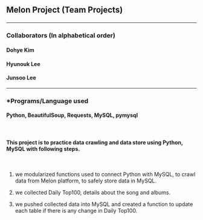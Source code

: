 
<h2> Melon Project (Team Projects)
<hr>
<h3> Collaborators (In alphabetical order) <br>
<h4> Dohye Kim
<h4> Hyunouk Lee
 <h4> Junsoo Lee </h4>
 <hr>

<h3> *Programs/Language used <br>
<h4> Python, BeautifulSoup, Requests, MySQL, pymysql </h4>

<br>
<h4> This project is to practice data crawling and data store using Python, MySQL with following steps. </h4> <br>

1. we modularized functions used to connect Python with MySQL, to crawl data from Melon platform, to safely store data in MySQL. <br>

2. we collected Daily Top100, details about the song and albums.<br>

3. we pushed collected data into MySQL and created a function to update each table if there is any change in Daily Top100. <br>
